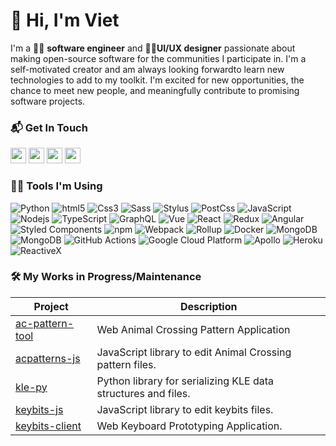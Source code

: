 # 🙌 Hi, I'm Viet 


I'm a 🧑‍💻 **software engineer** and 👨‍🎨**UI/UX designer** passionate about making open-source
software for the communities I participate in. I'm a self-motivated creator and
am always looking forwardto learn new technologies to add to my toolkit. I'm
excited for new opportunities, the chance to meet new people, and meaningfully
contribute to promising software projects.


### 📬 Get In Touch
<a href="https://dev.to/mokkapps"><img src="https://img.shields.io/badge/-Website-black?&style=for-the-badge&logo=v&logoColor=white" height=25></a>
<a href="https://www.twitter.com/damsenviet"><img src="https://img.shields.io/badge/twitter-%231DA1F2.svg?&style=for-the-badge&logo=twitter&logoColor=white" height=25></a>
<a href="https://www.linkedin.com/in/viet-tran-b33485151/"><img src="https://img.shields.io/badge/linkedin-%230077B5.svg?&style=for-the-badge&logo=linkedin&logoColor=white" height=25></a>
<a href="https://www.instagram.com/damsenviet/"><img src="https://img.shields.io/badge/instagram-%23E4405F.svg?&style=for-the-badge&logo=instagram&logoColor=white" height=25></a>


### 🧑‍💻 Tools I'm Using

<!-- webstack -->
<img alt="Python" src="https://img.shields.io/badge/-Python-3776ab?style=flat-square&logo=python&logoColor=white" />

<img alt="html5" src="https://img.shields.io/badge/-HTML5-E34F26?style=flat-square&logo=html5&logoColor=white" />
<!-- styliing -->
<img alt="Css3" src="https://img.shields.io/badge/-CSS3-1572b6?style=flat-square&logo=css3&logoColor=white" />
<img alt="Sass" src="https://img.shields.io/badge/-Sass-bf3f80?style=flat-square&logo=sass&logoColor=white" />
<img alt="Stylus" src="https://img.shields.io/badge/-Stylus-333333?style=flat-square&logo=stylus&logoColor=white" />
<img alt="PostCss" src="https://img.shields.io/badge/-PostCSS-dd3a0b?style=flat-square&logo=postcss&logoColor=white" />
<!-- scripting -->
<img alt="JavaScript" src="https://img.shields.io/badge/-JavaScript-f7df1c?style=flat-square&logo=typescript&logoColor=black" />
<img alt="Nodejs" src="https://img.shields.io/badge/-Node-43853d?style=flat-square&logo=Node.js&logoColor=white" />
<img alt="TypeScript" src="https://img.shields.io/badge/-TypeScript-007ACC?style=flat-square&logo=typescript&logoColor=white" />
<!-- databases -->
<img alt="GraphQL" src="https://img.shields.io/badge/-GraphQL-E10098?style=flat-square&logo=graphql&
logoColor=white" />
<!-- frameworks -->
<img alt="Vue" src="https://img.shields.io/badge/-Vue-50C08d?style=flat-square&logo=vue.js&logoColor=white" />
<img alt="React" src="https://img.shields.io/badge/-React-0274ff?style=flat-square&logo=react&logoColor=white" />
<img alt="Redux" src="https://img.shields.io/badge/-Redux-764abc?style=flat-square&logo=redux&logoColor=white" />
<img alt="Angular" src="https://img.shields.io/badge/-Angular-DD0031?style=flat-square&logo=angular&logoColor=white" />
<img alt="Styled Components" src="https://img.shields.io/badge/-Styled_Components-db7092?style=flat-square&logo=styled-components&logoColor=white" />
<!-- tools -->
<img alt="npm" src="https://img.shields.io/badge/-NPM-CB3837?style=flat-square&logo=npm&logoColor=white" />
<img alt="Webpack" src="https://img.shields.io/badge/-Webpack-549ac8?style=flat-square&logo=webpack&logoColor=white" />
<img alt="Rollup" src="https://img.shields.io/badge/-Rollup-EC4A3F?style=flat-square&logo=rollup.js&logoColor=white" />
<img alt="Docker" src="https://img.shields.io/badge/-Docker-2391e6?style=flat-square&logo=docker&logoColor=white" />
<img alt="MongoDB" src="https://img.shields.io/badge/-MongoDB-13aa52?style=flat-square&logo=mongodb&logoColor=white" />
<img alt="MongoDB" src="https://img.shields.io/badge/-MongoDB-13aa52?style=flat-square&logo=mongodb&logoColor=white" />
<img alt="GitHub Actions" src="https://img.shields.io/badge/-Github_Actions-1373e7?style=flat-square&logo=github-actions&logoColor=white" />
<img alt="Google Cloud Platform" src="https://img.shields.io/badge/-Google_Cloud_Platform-3f81ec?style=flat-square&logo=google-cloud&logoColor=white" />
<img alt="Apollo" src="https://img.shields.io/badge/-Apollo-3f20ba?style=flat-square&logo=apollo-graphql&logoColor=white" />

<img alt="Heroku" src="https://img.shields.io/badge/-Heroku-430098?style=flat-square&logo=heroku&logoColor=white" />

<img alt="ReactiveX" src="https://img.shields.io/badge/-RxJs-B7178C?style=flat-square&logo=reactivex&logoColor=white" />



### 🛠 My Works in Progress/Maintenance

|Project| Description |
|---|---|
|[ac-pattern-tool](https://github.com/Thulinma/ACNLPatternTool)|Web Animal Crossing Pattern Application
|[acpatterns-js](https://github.com/DamSenViet/acpatterns-js)|JavaScript library to edit Animal Crossing pattern files.|
|[kle-py](https://damsenviet.github.io/kle-py/)|Python library for serializing KLE data structures and files.
|[keybits-js](https://github.com/DamSenViet/keybits-js)|JavaScript library to edit keybits files.|
|[keybits-client](https://github.com/DamSenViet/keybits-js)|Web Keyboard Prototyping Application.|
